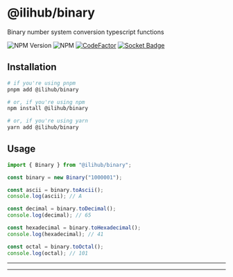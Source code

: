 # @ilihub/binary

Binary number system conversion typescript functions

![NPM Version](https://img.shields.io/npm/v/%40ilihub%2Fbinary?color=33cd56&logo=npm)
![NPM](https://img.shields.io/npm/l/%40ilihub%2Fbinary)
[![CodeFactor](https://www.codefactor.io/repository/github/ilihub/npm/badge)](https://www.codefactor.io/repository/github/ilihub/npm)
[![Socket Badge](https://socket.dev/api/badge/npm/package/@ilihub/binary)](https://socket.dev/npm/package/@ilihub/binary)

## Installation

```bash
# if you're using pnpm
pnpm add @ilihub/binary

# or, if you're using npm
npm install @ilihub/binary

# or, if you're using yarn
yarn add @ilihub/binary
```

## Usage

```javascript
import { Binary } from "@ilihub/binary";

const binary = new Binary("1000001");

const ascii = binary.toAscii();
console.log(ascii); // A

const decimal = binary.toDecimal();
console.log(decimal); // 65

const hexadecimal = binary.toHexadecimal();
console.log(hexadecimal); // 41

const octal = binary.toOctal();
console.log(octal); // 101
```

---

<!-- sponsors_and_backers_section_start -->

<!-- sponsors_and_backers_section_end -->

---
